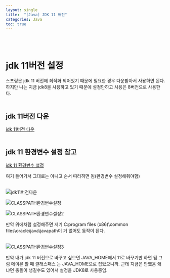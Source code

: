 ```yaml
---
layout: single
title:  "[Java] JDK 11 버전"
categories: Java
toc: true
---
```

<br><br>

# jdk 11버전 설정 #

스프링은 jdk 11 버전에 최적화 되어있기 때문에 필요한 경우 다운받아서 사용하면 된다. 하지만 나는 지금 jdk8을 사용하고 있기 때문에 설정만하고 사용은 8버전으로 사용한다.
<br><br>

## jdk 11버전 다운 ##

[jdk 11버전 다운](https://jdk.java.net/java-se-ri/11-MR2)
<br><br>


## jdk 11 환경변수 설정 참고 ##
[jdk 11 환경변수 설정](https://hyoje420.tistory.com/7) 

여기 들어가서 그대로는 아니고 순서 따라하면 됨(환경변수 설정해줘야함)
<br><br>


![jdk11버전다운](https:/images/2023-06-12-JDK11version.md/jdk11버전다운.png)
<br>



![CLASSPATH환경변수설정](https:/images/2023-06-12-JDK11version.md/CLASSPATH환경변수설정.png)
<br>

![CLASSPATH환경변수설정2](https:/images/2023-06-12-JDK11version.md/CLASSPATH환경변수설정2.png)

만약 위에처럼 설정해주면 저기 C:program files (x86)\common files\oracle\java\javapath이 거 없어도 동작이 된다.
<br><br>

![CLASSPATH환경변수설정3](https:/images/2023-06-12-JDK11version.md/CLASSPATH환경변수설정3.png)

만약 내가 jdk 11 버전으로 바꾸고 싶으면 JAVA_HOME에서 11로 바꾸기만 하면 됨 그럼 메이븐 할 때 클래스패스 는 JAVA_HOME으로 잡았으니까.  근데 지금은 안했음 왜냐면 충돌이 생길수도 있어서 설정을 JDK8로 사용중임. 